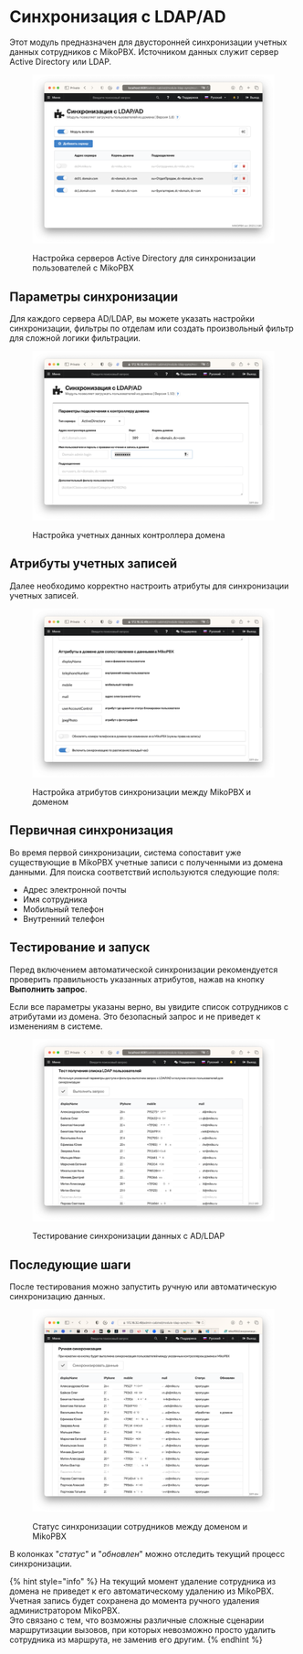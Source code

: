 # Синхронизация с LDAP/AD

Этот модуль предназначен для двусторонней синхронизации учетных данных сотрудников с MikoPBX. Источником данных служит сервер Active Directory или LDAP.

<figure><img src="../../.gitbook/assets/ModuleLdapSync - indexRU.png" alt=""><figcaption><p>Настройка серверов Active Directory для синхронизации пользователей с MikoPBX</p></figcaption></figure>

## Параметры синхронизации

Для каждого сервера AD/LDAP, вы можете указать настройки синхронизации, фильтры по отделам или создать произвольный фильтр для сложной логики фильтрации.

<figure><img src="../../.gitbook/assets/ModuleLdapSync - modify ru1.png" alt=""><figcaption><p>Настройка учетных данных контроллера домена</p></figcaption></figure>

## Атрибуты учетных записей

Далее необходимо корректно настроить атрибуты для синхронизации учетных записей.

<figure><img src="../../.gitbook/assets/ModuleLdapSync - modify ru2.png" alt=""><figcaption><p>Настройка атрибутов синхронизации между MikoPBX и доменом</p></figcaption></figure>

## Первичная синхронизация

Во время первой синхронизации, система сопоставит уже существующие в MikoPBX учетные записи с полученными из домена данными. Для поиска соответствий используются следующие поля:

* Адрес электронной почты
* Имя сотрудника
* Мобильный телефон
* Внутренний телефон

## Тестирование и запуск

Перед включением автоматической синхронизации рекомендуется проверить правильность указанных атрибутов, нажав на кнопку **Выполнить запрос**.

Если все параметры указаны верно, вы увидите список сотрудников с атрибутами из домена. Это безопасный запрос и не приведет к изменениям в системе.

<figure><img src="../../.gitbook/assets/ModuleLdapSync - modify 4 ru.png" alt=""><figcaption><p>Тестирование синхронизации данных с AD/LDAP</p></figcaption></figure>

## Последующие шаги

После тестирования можно запустить ручную или автоматическую синхронизацию данных.

<figure><img src="../../.gitbook/assets/ModuleLdapSync - modify 5ru.png" alt=""><figcaption><p>Статус синхронизации сотрудников между доменом и MikoPBX</p></figcaption></figure>

В колонках "_статус_" и "_обновлен_" можно отследить текущий процесс синхронизации.

{% hint style="info" %}
На текущий момент удаление сотрудника из домена не приведет к его автоматическому удалению из MikoPBX. Учетная запись будет сохранена до момента ручного удаления администратором MikoPBX. \
Это связано с тем, что возможны различные сложные сценарии маршрутизации вызовов, при которых невозможно просто удалить сотрудника из маршрута, не заменив его другим.
{% endhint %}
